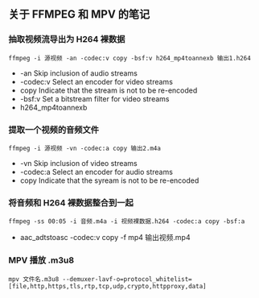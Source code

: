 ## 关于 FFMPEG 和 MPV 的笔记

### 抽取视频流导出为 H264 裸数据

```
ffmpeg -i 源视频 -an -codec:v copy -bsf:v h264_mp4toannexb 输出1.h264
```

- -an Skip inclusion of audio streams
- -codec:v Select an encoder for video streams
- copy Indicate that the stream is not to be re-encoded
- -bsf:v Set a bitstream filter for video streams
- h264_mp4toannexb

### 提取一个视频的音频文件

```
ffmpeg -i 源视频 -vn -codec:a copy 输出2.m4a
```

- -vn Skip inclusion of video streams
- -codec:a Select an encoder for audio streams
- copy Indicate that the syream is not to be re-encoded

### 将音频和 H264 裸数据整合到一起

```
ffmpeg -ss 00:05 -i 音频.m4a -i 视频裸数据.h264 -codec:a copy -bsf:a
```

- aac_adtstoasc -codec:v copy -f mp4 输出视频.mp4

### MPV 播放 .m3u8

```
mpv 文件名.m3u8 --demuxer-lavf-o=protocol_whitelist=[file,http,https,tls,rtp,tcp,udp,crypto,httpproxy,data]
```
